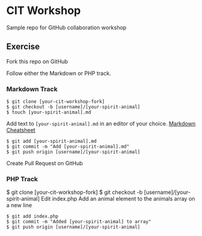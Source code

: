 # CIT Workshop

Sample repo for GitHub collaboration workshop

## Exercise

Fork this repo on GitHub

Follow either the Markdown or PHP track.

### Markdown Track
```
$ git clone [your-cit-workshop-fork]
$ git checkout -b [username]/[your-spirit-animal]
$ touch [your-spirit-animal].md 
```

Add text to ```[your-spirit-animal].md``` in an editor of your choice. [Markdown Cheatsheet](https://github.com/adam-p/markdown-here/wiki/Markdown-Cheatsheet)

```
$ git add [your-spirit-animal].md
$ git commit -m "Add [your-spirit-animal].md"
$ git push origin [username]/[your-spirit-animal]
```
Create Pull Request on GitHub

### PHP Track
$ git clone [your-cit-workshop-fork]
$ git checkout -b [username]/[your-spirit-animal]
Edit index.php
Add an animal element to the animals array on a new line
```
$ git add index.php
$ git commit -m "Added [your-spirit-animal] to array"
$ git push origin [username]/[your-spirit-animal]
```
